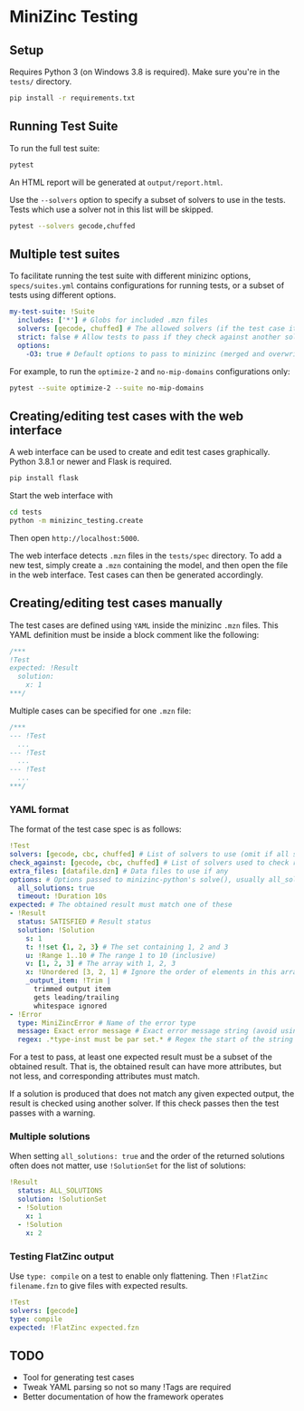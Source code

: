 MiniZinc Testing
================

## Setup

Requires Python 3 (on Windows 3.8 is required). Make sure you're in the `tests/` directory.

```sh
pip install -r requirements.txt
```

## Running Test Suite

To run the full test suite:

```sh
pytest
```

An HTML report will be generated at `output/report.html`.

Use the `--solvers` option to specify a subset of solvers to use in the tests. Tests which use a solver not in this list will be skipped.
```sh
pytest --solvers gecode,chuffed
```

## Multiple test suites

To facilitate running the test suite with different minizinc options, `specs/suites.yml` contains configurations for running tests, or a subset of tests using different options.

```yaml
my-test-suite: !Suite
  includes: ['*'] # Globs for included .mzn files
  solvers: [gecode, chuffed] # The allowed solvers (if the test case itself specifies a different solver it will be skipped)
  strict: false # Allow tests to pass if they check against another solver (default true)
  options:
    -O3: true # Default options to pass to minizinc (merged and overwritten by individual test cases)
```

For example, to run the `optimize-2` and `no-mip-domains` configurations only:

```sh
pytest --suite optimize-2 --suite no-mip-domains
```

## Creating/editing test cases with the web interface

A web interface can be used to create and edit test cases graphically. Python 3.8.1 or newer and Flask is required.

```sh
pip install flask
```

Start the web interface with

```sh
cd tests
python -m minizinc_testing.create
```

Then open `http://localhost:5000`.

The web interface detects `.mzn` files in the `tests/spec` directory. To add a new test, simply create a `.mzn` containing the model, and then open the file in the web interface. Test cases can then be generated accordingly.

## Creating/editing test cases manually

The test cases are defined using `YAML` inside the minizinc `.mzn` files. This YAML definition must be inside a block comment like the following:

```c
/***
!Test
expected: !Result
  solution:
    x: 1
***/
```

Multiple cases can be specified for one `.mzn` file:

```c
/***
--- !Test
  ...
--- !Test
  ...
--- !Test
  ...
***/
```

### YAML format

The format of the test case spec is as follows:

```yaml
!Test
solvers: [gecode, cbc, chuffed] # List of solvers to use (omit if all solvers should be tested)
check_against: [gecode, cbc, chuffed] # List of solvers used to check results (omit if no checking is needed)
extra_files: [datafile.dzn] # Data files to use if any
options: # Options passed to minizinc-python's solve(), usually all_solutions if present
  all_solutions: true
  timeout: !Duration 10s
expected: # The obtained result must match one of these
- !Result
  status: SATISFIED # Result status
  solution: !Solution
    s: 1
    t: !!set {1, 2, 3} # The set containing 1, 2 and 3
    u: !Range 1..10 # The range 1 to 10 (inclusive)
    v: [1, 2, 3] # The array with 1, 2, 3
    x: !Unordered [3, 2, 1] # Ignore the order of elements in this array
    _output_item: !Trim |
      trimmed output item
      gets leading/trailing
      whitespace ignored 
- !Error
  type: MiniZincError # Name of the error type
  message: Exact error message # Exact error message string (avoid using this as it's generally not portable)
  regex: .*type-inst must be par set.* # Regex the start of the string must match (run with M and S flags)
```

For a test to pass, at least one expected result must be a subset of the obtained result. That is, the obtained result can have more attributes, but not less, and corresponding attributes must match.

If a solution is produced that does not match any given expected output, the result is checked using another solver. If this check passes then the test passes with a warning.

### Multiple solutions

When setting `all_solutions: true` and the order of the returned solutions often does not matter, use `!SolutionSet` for the list of solutions:

```yaml
!Result
  status: ALL_SOLUTIONS
  solution: !SolutionSet
  - !Solution
    x: 1
  - !Solution
    x: 2
```

### Testing FlatZinc output

Use `type: compile` on a test to enable only flattening.
Then `!FlatZinc filename.fzn` to give files with expected results.

```yaml
!Test
solvers: [gecode]
type: compile
expected: !FlatZinc expected.fzn
```

## TODO

- Tool for generating test cases
- Tweak YAML parsing so not so many !Tags are required
- Better documentation of how the framework operates